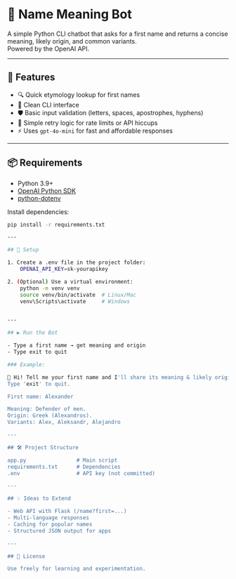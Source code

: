 # 🧾 Name Meaning Bot

A simple Python CLI chatbot that asks for a first name and returns a concise meaning, likely origin, and common variants.  
Powered by the OpenAI API.

---

## 🚀 Features
- 🔍 Quick etymology lookup for first names  
- 🎨 Clean CLI interface  
- 🛡️ Basic input validation (letters, spaces, apostrophes, hyphens)  
- 🔁 Simple retry logic for rate limits or API hiccups  
- ⚡ Uses `gpt-4o-mini` for fast and affordable responses  

---

## 📦 Requirements

- Python 3.9+  
- [OpenAI Python SDK](https://pypi.org/project/openai/)  
- [python-dotenv](https://pypi.org/project/python-dotenv/)

Install dependencies:
```bash
pip install -r requirements.txt

---

## 🔑 Setup

1. Create a .env file in the project folder:
    OPENAI_API_KEY=sk-yourapikey

2. (Optional) Use a virtual environment:
    python -m venv venv
    source venv/bin/activate  # Linux/Mac
    venv\Scripts\activate     # Windows


---

## ▶️ Run the Bot

- Type a first name → get meaning and origin
- Type exit to quit

### Example:

👋 Hi! Tell me your first name and I'll share its meaning & likely origin.
Type 'exit' to quit.

First name: Alexander

Meaning: Defender of men.
Origin: Greek (Alexandros).
Variants: Alex, Aleksandr, Alejandro

---

## 🛠️ Project Structure

app.py                # Main script
requirements.txt      # Dependencies
.env                  # API key (not committed)

---

## 💡 Ideas to Extend

- Web API with Flask (/name?first=...)
- Multi-language responses
- Caching for popular names
- Structured JSON output for apps

---

## 📜 License

Use freely for learning and experimentation.
